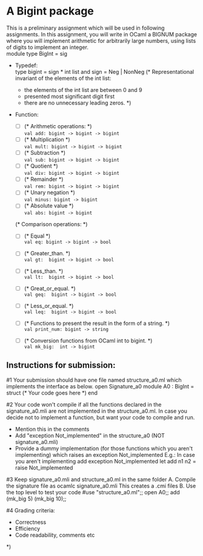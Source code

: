 # A Bigint package
This is a preliminary assignment which will be used in following assignments.  In this assignment, you will write in OCaml a BIGNUM package  where you will implement arithmetic for arbitrarily large numbers, using lists of digits to implement an integer.
<br>
module type BigInt = sig
* Typedef:<br>
  type bigint = sign * int list
    and sign = Neg | NonNeg
  (* Representational invariant of the elements of the int list:
    - the elements of the int list are between 0 and 9
    - presented most significant digit first
    - there are no unnecessary leading zeros. *)

* Function:
  - [ ] (* Arithmetic operations:  *)<br>
  `val add: bigint -> bigint -> bigint`
  - [ ] (* Multiplication *)<br>
  `val mult: bigint -> bigint -> bigint`
  - [ ] (* Subtraction *)<br>
  `val sub: bigint -> bigint -> bigint`
  - [ ] (* Quotient *)<br>
  `val div: bigint -> bigint -> bigint`
  - [ ] (* Remainder *)<br>
  `val rem: bigint -> bigint -> bigint`
  - [ ] (* Unary negation *)<br>
  `val minus: bigint -> bigint`
  - [ ] (* Absolute value *)<br>
  `val abs: bigint -> bigint`

  (* Comparison operations:  *)
  - [ ] (* Equal *)<br>
  `val eq: bigint -> bigint -> bool`
  - [ ] (* Greater_than. *)<br>
  `val gt:  bigint -> bigint -> bool`
  - [ ] (* Less_than. *)<br>
  `val lt:  bigint -> bigint -> bool`
  - [ ] (* Great_or_equal. *)<br>
  `val geq:  bigint -> bigint -> bool`
  - [ ] (* Less_or_equal.  *)<br>
  `val leq:  bigint -> bigint -> bool`

  - [ ] (* Functions to present the result in the form of a string. *)<br>
  `val print_num: bigint -> string`

  - [ ] (* Conversion functions from OCaml int to bigint. *)<br>
  `val mk_big:  int -> bigint`


## Instructions for submission:
#1 Your submission should have one file named structure_a0.ml which implements the interface as below.
  open Signature_a0
  module A0 : BigInt = struct
   (* Your code goes here *)
  end

#2 Your code won't compile if all the functions declared in the signature_a0.mli are not implemented in the structure_a0.ml. In case you decide not to implement a function, but want your code to compile and run.
 - Mention this in the comments
 - Add "exception Not_implemented" in the structure_a0 (NOT signature_a0.mli)
 - Provide a dummy implementation (for those functions which you aren't implementing) which raises an exception Not_implemented
E.g.: In case you aren't implementing add
  exception Not_implemented
  let add n1 n2 = raise Not_implemented

#3 Keep signature_a0.mli and structure_a0.ml in the same folder
 A. Compile the signature file as
    ocamlc signature_a0.mli
    This creates a .cmi files
 B. Use the top level to test your code
    #use "structure_a0.ml";;
    open A0;;
    add (mk_big 5) (mk_big 10);;

#4 Grading criteria:
- Correctness
- Efficiency
- Code readability, comments etc

*)
